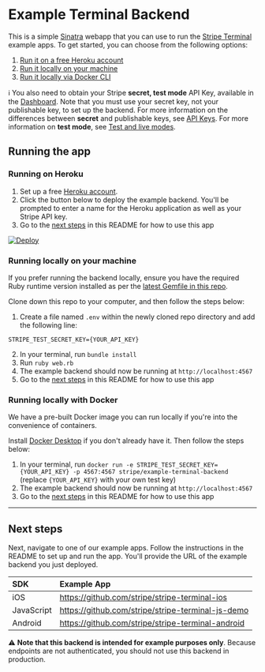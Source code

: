 # Example Terminal Backend

This is a simple [Sinatra](http://www.sinatrarb.com/) webapp that you can use to run the [Stripe Terminal](https://stripe.com/docs/terminal) example apps. To get started, you can choose from the following options:

1. [Run it on a free Heroku account](#running-on-heroku)
2. [Run it locally on your machine](#running-locally-on-your-machine)
3. [Run it locally via Docker CLI](#running-locally-with-docker)

ℹ️  You also need to obtain your Stripe **secret, test mode** API Key, available in the [Dashboard](https://dashboard.stripe.com/account/apikeys). Note that you must use your secret key, not your publishable key, to set up the backend. For more information on the differences between **secret** and publishable keys, see [API Keys](https://stripe.com/docs/keys). For more information on **test mode**, see [Test and live modes](https://stripe.com/docs/keys#test-live-modes).

## Running the app

### Running on Heroku

1. Set up a free [Heroku account](https://signup.heroku.com).
2. Click the button below to deploy the example backend. You'll be prompted to enter a name for the Heroku application as well as your Stripe API key.
3. Go to the [next steps](#next-steps) in this README for how to use this app

[![Deploy](https://www.herokucdn.com/deploy/button.png)](https://heroku.com/deploy)

### Running locally on your machine

If you prefer running the backend locally, ensure you have the required Ruby runtime version installed as per the [latest Gemfile in this repo](Gemfile).

Clone down this repo to your computer, and then follow the steps below:

1. Create a file named `.env` within the newly cloned repo directory and add the following line:
```
STRIPE_TEST_SECRET_KEY={YOUR_API_KEY}
```
2. In your terminal, run `bundle install`
3. Run `ruby web.rb`
4. The example backend should now be running at `http://localhost:4567`
5. Go to the [next steps](#next-steps) in this README for how to use this app

### Running locally with Docker

We have a pre-built Docker image you can run locally if you're into the convenience of containers.

 Install [Docker Desktop](https://www.docker.com/products/developer-tools) if you don't already have it. Then follow the steps below:

1. In your terminal, run `docker run -e STRIPE_TEST_SECRET_KEY={YOUR_API_KEY} -p 4567:4567 stripe/example-terminal-backend` (replace `{YOUR_API_KEY}` with your own test key)
2. The example backend should now be running at `http://localhost:4567`
3. Go to the [next steps](#next-steps) in this README for how to use this app

---

## Next steps

Next, navigate to one of our example apps. Follow the instructions in the README to set up and run the app. You'll provide the URL of the example backend you just deployed.

| SDK | Example App |
|  :---  |  :---  |
| iOS | https://github.com/stripe/stripe-terminal-ios |
| JavaScript | https://github.com/stripe/stripe-terminal-js-demo |
| Android | https://github.com/stripe/stripe-terminal-android |

⚠️ **Note that this backend is intended for example purposes only**. Because endpoints are not authenticated, you should not use this backend in production.

